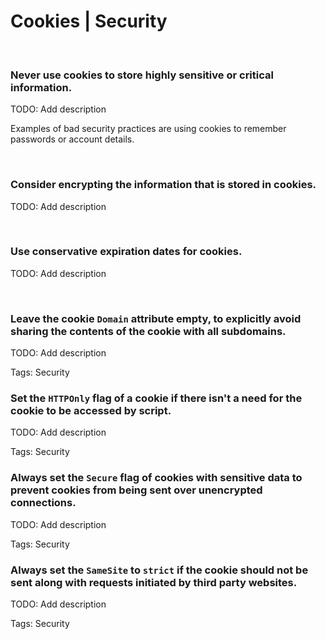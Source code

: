 # Cookies | Security
<br>


### Never use cookies to store highly sensitive or critical information.

TODO: Add description

Examples of bad security practices are using cookies to remember passwords or account details.

<br>


### Consider encrypting the information that is stored in cookies.

TODO: Add description

<br>


### Use conservative expiration dates for cookies.

TODO: Add description

<br>


### Leave the cookie `Domain` attribute empty, to explicitly avoid sharing the contents of the cookie with all subdomains.

TODO: Add description

Tags: Security
<br>


### Set the `HTTPOnly` flag of a cookie if there isn't a need for the cookie to be accessed by script.

TODO: Add description

Tags: Security
<br>


### Always set the `Secure` flag of cookies with sensitive data to prevent cookies from being sent over unencrypted connections.

TODO: Add description

Tags: Security
<br>


### Always set the `SameSite` to `strict` if the cookie should not be sent along with requests initiated by third party websites.

TODO: Add description

Tags: Security
<br>

